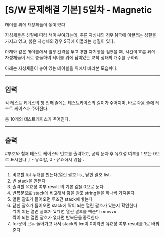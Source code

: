 # [S/W 문제해결 기본] 5일차 - Magnetic

테이블 위에 자성체들이 놓여 있다.

자성체들은 성질에 따라 색이 부여되는데, 푸른 자성체의 경우 N극에 이끌리는 성질을 가지고 있고, 붉은 자성체의 경우 S극에 이끌리는 성질이 있다.

아래와 같은 테이블에서 일정 간격을 두고 강한 자기장을 걸었을 때, 시간이 흐른 뒤에 자성체들이 서로 충돌하여 테이블 위에 남아있는 교착 상태의 개수를 구하라.

아래는 자성체들이 놓여 있는 테이블을 위에서 바라본 모습이다.

----

## 입력

각 테스트 케이스의 첫 번째 줄에는 테스트케이스의 길이가 주어지며, 바로 다음 줄에 테스트 케이스가 주어진다.

총 10개의 테스트케이스가 주어진다.

---

## 출력

#부호와 함께 테스트 케이스의 번호를 출력하고, 공백 문자 후 유효성 여부를 1 또는 0으로 표시한다 (1 - 유효함, 0 - 유효하지 않음).

---

1. 비교할 list 두개를 만든다(열린 괄호 list, 닫힌 괄호 list)
2. 빈 stack을 만든다
3. 출력할 유효성 여부 result 의 기본 값을 0으로 둔다
4. 반복문으로 stack에 비교해서 쌓을 괄호 string들을 하나씩 가져온다
5. 열린 괄호가 들어오면 무조건 stack에 쌓는다
6. 닫힌 괄호가 들어오면 stack에 짝이 되는 열린 괄호가 있는지 확인한다<br>
짝이 되는 열린 괄호가 있다면 열린 괄호를 빼준다 remove<br>
짝이 되는 열린 괄호가 없다면 반복문을 종료한다<br>
7. for문이 모두 돌아가고 나서 stack의 len이 0이라면 유효성 여부 result를 1로 바꿔준다
